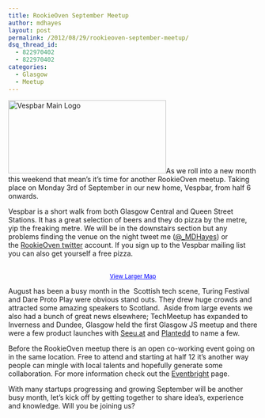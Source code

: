```yaml
---
title: RookieOven September Meetup
author: mdhayes
layout: post
permalink: /2012/08/29/rookieoven-september-meetup/
dsq_thread_id:
  - 822970402
  - 822970402
categories:
  - Glasgow
  - Meetup
---
```

<img class="alignright" title="Vespbar Logo" src="http://www.vespbar.com/images/vespbar-glasgow-logo354.gif" alt="Vespbar Main Logo" width="319" height="148" />As we roll into a new month this weekend that mean&#8217;s it&#8217;s time for another RookieOven meetup. Taking place on Monday 3rd of September in our new home, Vespbar, from half 6 onwards.

Vespbar is a short walk from both Glasgow Central and Queen Street Stations. It has a great selection of beers and they do pizza by the metre, yip the freaking metre. We will be in the downstairs section but any problems finding the venue on the night tweet me ([@_MDHayes][1]) or the [RookieOven twitter][2] account. If you sign up to the Vespbar mailing list you can also get yourself a free pizza.

<p style="text-align: center;">
  <br /> <small><a style="color: #0000ff; text-align: left;" href="https://maps.google.co.uk/maps?q=vespbar&aq=f&ie=UTF8&hl=en&hq=vespbar&hnear=Glasgow,+United+Kingdom&ll=55.860919,-4.256728&spn=0.012234,0.036135&t=h&z=14&iwloc=A&cid=14174352842774113761&source=embed">View Larger Map</a></small>
</p>

August has been a busy month in the  Scottish tech scene, Turing Festival and Dare Proto Play were obvious stand outs. They drew huge crowds and attracted some amazing speakers to Scotland.  Aside from large events we also had a bunch of great news elsewhere; TechMeetup has expanded to Inverness and Dundee, Glasgow held the first Glasgow JS meetup and there were a few product launches with [Seeu.at][3] and [Plantedd][4] to name a few.

Before the RookieOven meetup there is an open co-working event going on in the same location. Free to attend and starting at half 12 it&#8217;s another way people can mingle with local talents and hopefully generate some collaboration. For more information check out the [Eventbright][5] page.

With many startups progressing and growing September will be another busy month, let&#8217;s kick off by getting together to share idea&#8217;s, experience and knowledge. Will you be joining us?

 [1]: http://twitter.com/_MDHayes "Michael Hayes Twitter"
 [2]: http://twitter.com/Rookieoven "RookieOven Twitter"
 [3]: http://seeu.at "Seeu.at Homepage"
 [4]: http://plantedd.com "Plant buying Platform Plantedd"
 [5]: http://glasgowcoworking.eventbrite.co.uk/?ref=estw "Eventbright coworking"